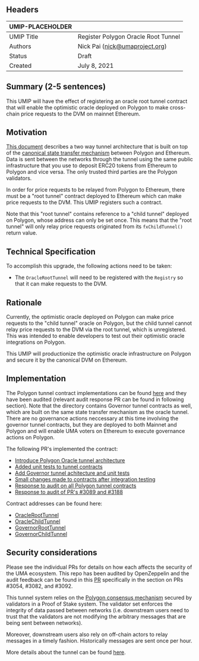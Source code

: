 ## Headers
| UMIP-PLACEHOLDER    |                                                                                                                                          |
|------------|------------------------------------------------------------------------------------------------------------------------------------------|
| UMIP Title | Register Polygon Oracle Root Tunnel             |
| Authors    | Nick Pai (nick@umaproject.org) |
| Status     | Draft                                                                                                                                    |
| Created    | July 8, 2021                                                                                                                           |

## Summary (2-5 sentences)
This UMIP will have the effect of registering an oracle root tunnel contract that will enable the optimistic oracle deployed on Polygon to make cross-chain price requests to the DVM on mainnet Ethereum.

## Motivation
[This document](https://github.com/UMAprotocol/protocol/blob/master/packages/core/contracts/polygon/README.md) describes a two way tunnel architecture that is built on top of the [canonical state transfer mechanism](https://docs.matic.network/docs/develop/l1-l2-communication/state-transfer) between Polygon and Ethereum. Data is sent between the networks through the tunnel using the same public infrastructure that you use to deposit ERC20 tokens from Ethereum to Polygon and vice versa. The only trusted third parties are the Polygon validators.

In order for price requests to be relayed from Polygon to Ethereum, there must be a "root tunnel" contract deployed to Ethereum which can make price requests to the DVM. This UMIP registers such a contract.

Note that this "root tunnel" contains reference to a "child tunnel" deployed on Polygon, whose address can only be set once. This means that the "root tunnel" will only relay price requests originated from its `fxChildTunnel()` return value.

## Technical Specification
To accomplish this upgrade, the following actions need to be taken:
- The `OracleRootTunnel` will need to be registered with the `Registry` so that it can make requests to the DVM.

## Rationale
Currently, the optimistic oracle deployed on Polygon can make price requests to the "child tunnel" oracle on Polygon, but the child tunnel cannot relay price requests to the DVM via the root tunnel, which is unregistered. This was intended to enable developers to test out their optimistic oracle integrations on Polygon.

This UMIP will productionize the optimistic oracle infrastructure on Polygon and secure it by the canonical DVM on Ethereum.

## Implementation

The Polygon tunnel contract implementations can be found [here](https://github.com/UMAprotocol/protocol/tree/master/packages/core/contracts/polygon) and they have been audited (relevant audit response PR can be found in following section). Note that the directory contains Governor tunnel contracts as well, which are built on the same state transfer mechanism as the oracle tunnel. There are no governance actions neccessary at this time involving the governor tunnel contracts, but they are deployed to both Mainnet and Polygon and will enable UMA voters on Ethereum to execute governance actions on Polygon.

The following PR's implemented the contract:
- [Introduce Polygon Oracle tunnel architecture](https://github.com/UMAprotocol/protocol/pull/3054)
- [Added unit tests to tunnel contracts](https://github.com/UMAprotocol/protocol/pull/3082)
- [Add Governor tunnel achitecture and unit tests](https://github.com/UMAprotocol/protocol/pull/3089)
- [Small changes made to contracts after integration testing](https://github.com/UMAprotocol/protocol/pull/3092)
- [Response to audit on all Polygon tunnel contracts](https://github.com/UMAprotocol/protocol/pull/3188)
- [Response to audit of PR's #3089 and #3188](https://github.com/UMAprotocol/protocol/pull/3208)

Contract addresses can be found here:
- [OracleRootTunnel](https://etherscan.io/address/0xe7b0d6a9943bb8cd8cd323368450ad74474bb1b7#code)
- [OracleChildTunnel](https://polygonscan.com/address/0x7f08B770E52e80ad418A90038FbcDf10DC7CD62F#code)
- [GovernorRootTunnel](https://etherscan.io/address/0x4F490F4835B3693A8874aee87D7CC242c25DCCAf#code)
- [GovernorChildTunnel](https://polygonscan.com/address/0xb4AeaD497FCbEAA3C37919032d42C29682f46376#code)

## Security considerations
Please see the individual PRs for details on how each affects the security of the UMA ecosystem. This repo has been audited by OpenZeppelin and the audit feedback can be found in this [PR](https://github.com/UMAprotocol/protocol/pull/3188) specifically in the section on PRs #3054, #3082, and #3092.

This tunnel system relies on the [Polygon consensus mechanism](https://docs.matic.network/docs/home/architecture/security-models/#proof-of-stake-security) secured by validators in a Proof of Stake system. The validator set enforces the integrity of data passed between networks (i.e. downstream users need to trust that the validators are not modifying the arbitrary messages that are being sent between networks).

Moreover, downstream users also rely on off-chain actors to relay messages in a timely fashion. Historically messages are sent once per hour.

More details about the tunnel can be found [here](https://github.com/UMAprotocol/protocol/tree/master/packages/core/contracts/polygon#readme).
